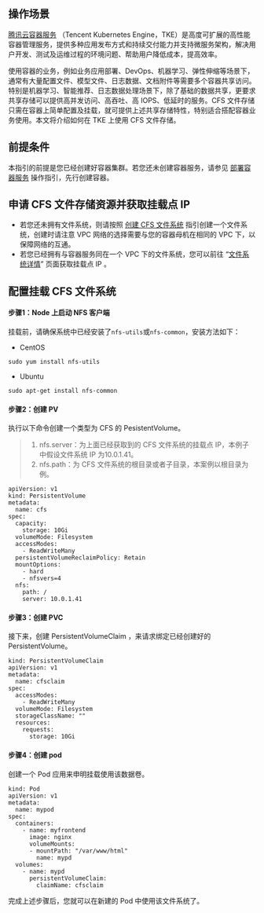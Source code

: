 ## 操作场景

[腾讯云容器服务](https://intl.cloud.tencent.com/product/tke) （Tencent Kubernetes Engine，TKE）是高度可扩展的高性能容器管理服务，提供多种应用发布方式和持续交付能力并支持微服务架构，解决用户开发、测试及运维过程的环境问题、帮助用户降低成本，提高效率。

使用容器的业务，例如业务应用部署、DevOps、机器学习、弹性伸缩等场景下，通常有大量配置文件、模型文件、日志数据、文档附件等需要多个容器共享访问。特别是机器学习、智能推荐、日志数据处理场景下，除了基础的数据共享，更要求共享存储可以提供高并发访问、高吞吐、高 IOPS、低延时的服务。CFS 文件存储只需在容器上简单配置及挂载，就可提供上述共享存储特性，特别适合搭配容器业务使用。本文将介绍如何在 TKE 上使用 CFS 文件存储。

## 前提条件
本指引的前提是您已经创建好容器集群。若您还未创建容器服务，请参见 [部署容器服务](https://intl.cloud.tencent.com/document/product/457/11741) 操作指引，先行创建容器。



## 申请 CFS 文件存储资源并获取挂载点 IP
- 若您还未拥有文件系统，则请按照 [创建 CFS 文件系统](https://intl.cloud.tencent.com/document/product/582/9132) 指引创建一个文件系统，创建时请注意 VPC 网络的选择需要与您的容器母机在相同的 VPC 下，以保障网络的互通。 
- 若您已经拥有与容器服务同在一个 VPC 下的文件系统，您可以前往 “[文件系统详情](https://console.cloud.tencent.com/cfs)” 页面获取挂载点 IP 。

## 配置挂载 CFS 文件系统
#### 步骤1：Node 上启动 NFS 客户端

挂载前，请确保系统中已经安装了`nfs-utils`或`nfs-common`，安装方法如下：

- CentOS
```shell
sudo yum install nfs-utils
```
- Ubuntu 
```shell
sudo apt-get install nfs-common
```

#### 步骤2：创建 PV
执行以下命令创建一个类型为 CFS 的 PesistentVolume。

>
>1. nfs.server：为上面已经获取到的 CFS 文件系统的挂载点 IP，本例子中假设文件系统 IP 为10.0.1.41。
>2. nfs.path：为 CFS 文件系统的根目录或者子目录，本案例以根目录为例。

```
apiVersion: v1
kind: PersistentVolume
metadata:
  name: cfs
spec:
  capacity:
    storage: 10Gi
  volumeMode: Filesystem
  accessModes:
    - ReadWriteMany
  persistentVolumeReclaimPolicy: Retain
  mountOptions:
    - hard
    - nfsvers=4
  nfs:
    path: /
    server: 10.0.1.41
```

#### 步骤3：创建 PVC
接下来，创建 PersistentVolumeClaim ，来请求绑定已经创建好的 PersistentVolume。

```
kind: PersistentVolumeClaim
apiVersion: v1
metadata:
  name: cfsclaim
spec:
  accessModes:
    - ReadWriteMany
  volumeMode: Filesystem
  storageClassName: ""
  resources:
    requests:
      storage: 10Gi
```

#### 步骤4：创建 pod
创建一个 Pod 应用来申明挂载使用该数据卷。

```
kind: Pod
apiVersion: v1
metadata:
  name: mypod
spec:
  containers:
    - name: myfrontend
      image: nginx
      volumeMounts:
      - mountPath: "/var/www/html"
        name: mypd
  volumes:
    - name: mypd
      persistentVolumeClaim:
        claimName: cfsclaim
```
完成上述步骤后，您就可以在新建的 Pod 中使用该文件系统了。
